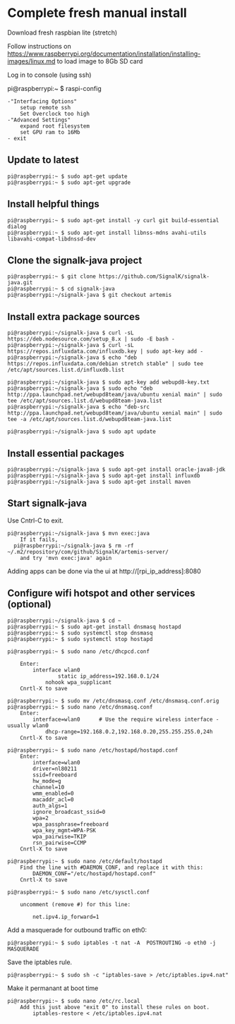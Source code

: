 Complete fresh manual install
=============================

Download fresh raspbian lite (stretch)

Follow instructions on https://www.raspberrypi.org/documentation/installation/installing-images/linux.md to load image to 8Gb SD card

Log in to console (using ssh)

pi@raspberrypi:~ $ raspi-config

	-"Interfacing Options" 
		setup remote ssh
		Set Overclock too high
	-"Advanced Settings"
		expand root filesystem
		set GPU ram to 16Mb
	- exit
	
Update to latest
----------------
```
pi@raspberrypi:~ $ sudo apt-get update
pi@raspberrypi:~ $ sudo apt-get upgrade
```

Install helpful things
----------------------
```
pi@raspberrypi:~ $ sudo apt-get install -y curl git build-essential dialog
pi@raspberrypi:~ $ sudo apt-get install libnss-mdns avahi-utils libavahi-compat-libdnssd-dev
```
Clone the signalk-java project
------------------------------
```
pi@raspberrypi:~ $ git clone https://github.com/SignalK/signalk-java.git
pi@raspberrypi:~ $ cd signalk-java
pi@raspberrypi:~/signalk-java $ git checkout artemis
```

Install extra package sources
--------------------------
```
pi@raspberrypi:~/signalk-java $ curl -sL https://deb.nodesource.com/setup_8.x | sudo -E bash -
pi@raspberrypi:~/signalk-java $ curl -sL https://repos.influxdata.com/influxdb.key | sudo apt-key add -
pi@raspberrypi:~/signalk-java $ echo "deb https://repos.influxdata.com/debian stretch stable" | sudo tee /etc/apt/sources.list.d/influxdb.list

pi@raspberrypi:~/signalk-java $ sudo apt-key add webupd8-key.txt 
pi@raspberrypi:~/signalk-java $ sudo echo "deb http://ppa.launchpad.net/webupd8team/java/ubuntu xenial main" | sudo tee /etc/apt/sources.list.d/webupd8team-java.list
pi@raspberrypi:~/signalk-java $ echo "deb-src http://ppa.launchpad.net/webupd8team/java/ubuntu xenial main" | sudo tee -a /etc/apt/sources.list.d/webupd8team-java.list

pi@raspberrypi:~/signalk-java $ sudo apt update
```

Install essential packages
--------------------------
```
pi@raspberrypi:~/signalk-java $ sudo apt-get install oracle-java8-jdk
pi@raspberrypi:~/signalk-java $ sudo apt-get install influxdb
pi@raspberrypi:~/signalk-java $ sudo apt-get install maven

```

Start signalk-java
--------------------
Use Cntrl-C to exit.
```
pi@raspberrypi:~/signalk-java $ mvn exec:java
	If it fails,
  pi@raspberrypi:~/signalk-java $ rm -rf ~/.m2/repository/com/github/SignalK/artemis-server/
	and try 'mvn exec:java' again
```
Adding apps can be done via the ui at http://[rpi_ip_address]:8080


Configure wifi hotspot and other services (optional)
------------------
```
pi@raspberrypi:~/signalk-java $ cd ~
pi@raspberrypi:~ $ sudo apt-get install dnsmasq hostapd
pi@raspberrypi:~ $ sudo systemctl stop dnsmasq
pi@raspberrypi:~ $ sudo systemctl stop hostapd

pi@raspberrypi:~ $ sudo nano /etc/dhcpcd.conf

	Enter:
		interface wlan0
				static ip_address=192.168.0.1/24
			nohook wpa_supplicant
	Cnrtl-X to save

pi@raspberrypi:~ $ sudo mv /etc/dnsmasq.conf /etc/dnsmasq.conf.orig  
pi@raspberrypi:~ $ sudo nano /etc/dnsmasq.conf
	Enter:
		interface=wlan0      # Use the require wireless interface - usually wlan0
			dhcp-range=192.168.0.2,192.168.0.20,255.255.255.0,24h
	Cnrtl-X to save

pi@raspberrypi:~ $ sudo nano /etc/hostapd/hostapd.conf
	Enter:
		interface=wlan0
		driver=nl80211
		ssid=freeboard
		hw_mode=g
		channel=10
		wmm_enabled=0
		macaddr_acl=0
		auth_algs=1
		ignore_broadcast_ssid=0
		wpa=2
		wpa_passphrase=freeboard
		wpa_key_mgmt=WPA-PSK
		wpa_pairwise=TKIP
		rsn_pairwise=CCMP
	Cnrtl-X to save

pi@raspberrypi:~ $ sudo nano /etc/default/hostapd
	Find the line with #DAEMON_CONF, and replace it with this:
		DAEMON_CONF="/etc/hostapd/hostapd.conf"
	Cnrtl-X to save

pi@raspberrypi:~ $ sudo nano /etc/sysctl.conf 

	uncomment (remove #) for this line:

		net.ipv4.ip_forward=1
```

Add a masquerade for outbound traffic on eth0:
```
pi@raspberrypi:~ $ sudo iptables -t nat -A  POSTROUTING -o eth0 -j MASQUERADE
```
Save the iptables rule.
```
pi@raspberrypi:~ $ sudo sh -c "iptables-save > /etc/iptables.ipv4.nat"
```
Make it permanant at boot time
```
pi@raspberrypi:~ $ sudo nano /etc/rc.local
	Add this just above "exit 0" to install these rules on boot.
		iptables-restore < /etc/iptables.ipv4.nat
```

